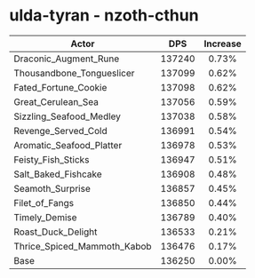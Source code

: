 # ulda-tyran - nzoth-cthun
| Actor | DPS | Increase |
|---|:---:|:---:|
|Draconic_Augment_Rune|137240|0.73%|
|Thousandbone_Tongueslicer|137099|0.62%|
|Fated_Fortune_Cookie|137098|0.62%|
|Great_Cerulean_Sea|137056|0.59%|
|Sizzling_Seafood_Medley|137038|0.58%|
|Revenge_Served_Cold|136991|0.54%|
|Aromatic_Seafood_Platter|136978|0.53%|
|Feisty_Fish_Sticks|136947|0.51%|
|Salt_Baked_Fishcake|136908|0.48%|
|Seamoth_Surprise|136857|0.45%|
|Filet_of_Fangs|136850|0.44%|
|Timely_Demise|136789|0.40%|
|Roast_Duck_Delight|136533|0.21%|
|Thrice_Spiced_Mammoth_Kabob|136476|0.17%|
|Base|136250|0.00%|
